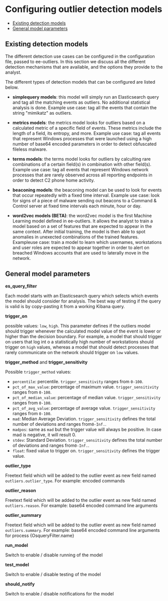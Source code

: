 # Configuring outlier detection models

- [Existing detection models](./)
- [General model parameters](./)


## Existing detection models
The different detection use cases can be configured in the configuration file, passed to ee-outliers. In this section we discuss all the different detection mechanisms that are available, and the options they provide to the analyst.

The different types of detection models that can be configured are listed below.

- **simplequery models**: this model will simply run an Elasticsearch query and tag all the matching events as outliers. No additional statistical analysis is done. Example use case: tag all the events that contain the string "mimikatz" as outliers.

- **metrics models**: the metrics model looks for outliers based on a calculated metric of a specific field of events. These metrics include the length of a field, its entropy, and more. Example use case: tag all events that represent Windows processes that were launched using a high number of base64 encoded parameters in order to detect obfuscated fileless malware.

- **terms models**:  the terms model looks for outliers by calculting rare combinations of a certain field(s) in combination with other field(s). Example use case: tag all events that represent Windows network processes that are rarely observed across all reporting endpoints in order to detect C2 phone home activity.

- **beaconing models**:  the beaconing model can be used to look for events that occur repeatedly with a fixed time interval. Example use case: look for signs of a piece of malware sending out beacons to a Command & Control server at fixed time intervals each minute, hour or day.

- **word2vec models (BETA)**: the word2vec model is the first Machine Learning model defined in ee-outliers. It allows the analyst to train a model based on a set of features that are expected to appear in the same context. After initial training, the model is then able to spot anomalies in unexected combinations of the trained features. Exampleuse case: train a model to learn which usernames, workstations and user roles are expected to appear together in order to alert on breached Windows accounts that are used to laterally move in the network.


## General model parameters
**es_query_filter**

Each model starts with an Elasticsearch query which selects which events the model should consider for analysis.
The best way of testing if the query is valid is by copy-pasting it from a working Kibana query.

**trigger_on**

possible values: ``low``, ``high``.
This parameter defines if the outliers model should trigger whenever the calculated model value of the event is lower or higher than the decision boundary. For example, a model that should trigger on users that log int
o a statistically high number of workstations should trigger on ``high`` values, whereas a model that should detect processes that rarely communicate on the network should trigger on ``low`` values.

**trigger_method** and **trigger_sensitivity**

Possible ``trigger_method`` values:

 - ``percentile``: percentile. ``trigger_sensitivity`` ranges from ``0-100``.
 - ``pct_of_max_value``: percentage of maximum value. ``trigger_sensitivity`` ranges from ``0-100``.
 - ``pct_of_median_value``: percentage of median value. ``trigger_sensitivity`` ranges from ``0-100``.
 - ``pct_of_avg_value``: percentage of average value. ``trigger_sensitivity`` ranges from ``0-100``.
 - ``mad``: Median Average Deviation. ``trigger_sensitivity`` defines the total number of deviations and ranges from``0-Inf.``.
 - ``madpos``: same as ``mad`` but the trigger value will always be positive. In case mad is negative, it will result 0.
 - ``stdev``: Standard Deviation. ``trigger_sensitivity`` defines the total number of deviations and ranges from``0-Inf.``.
 - ``float``: fixed value to trigger on. ``trigger_sensitivity`` defines the trigger value.

**outlier_type**

Freetext field which will be added to the outlier event as new field named ``outliers.outlier_type``.
For example: encoded commands

**outlier_reason**

Freetext field which will be added to the outlier event as new field named ``outliers.reason``.
For example: base64 encoded command line arguments

**outlier_summary**

Freetext field which will be added to the outlier event as new field named ``outliers.summary``.
For example: base64 encoded command line arguments for process {OsqueryFilter.name}

**run_model**

Switch to enable / disable running of the model

**test_model**

Switch to enable / disable testing of the model

**should_notify**

Switch to enable / disable notifications for the model





